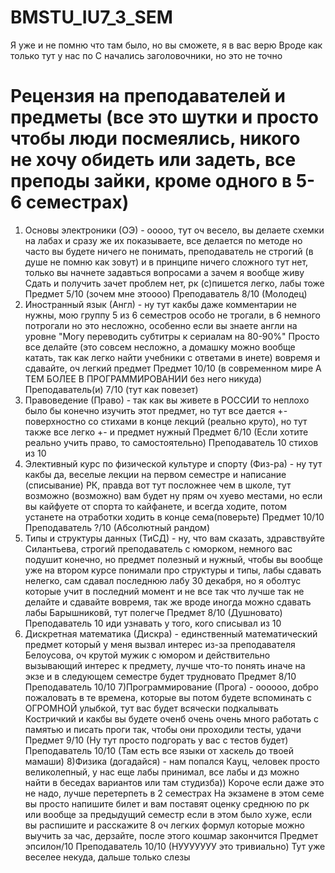 # BMSTU_IU7_3_SEM
 Я уже и не помню что там было, но вы сможете, я в вас верю
Вроде как только тут у нас по С начались заголовочники, но это не точно
# Рецензия на преподавателей и предметы (все это шутки и просто чтобы люди посмеялись, никого не хочу обидеть или задеть, все преподы зайки, кроме одного в 5-6 семестрах)
1) Основы электроники (ОЭ) - ооооо, тут оч весело, вы делаете схемки на лабах и сразу же их показываете, все делается по методе но часто вы будете ничего не понимать, преподаватель не строгий (в душе не помню как зовут) и в принципе ничего сложного тут нет, только вы начнете задавться вопросами а зачем я вообще живу
Сдать и получить зачет проблем нет, рк (с)пишется легко, лабы тоже
Предмет 5/10 (зочем мне этоооо) Преподаватель 8/10 (Молодец)
2) Иностранный язык (Англ) - ну тут какбы даже комментарии не нужны, мою группу 5 из 6 семестров особо не трогали, в 6 немного потрогали но это несложно, особенно если вы знаете англи на уровне "Могу переводить субтитры к сериалам на 80-90%"
Просто все делайте (это совсем несложно, а домашку можно вообще катать, так как легко найти учебники с ответами в инете) вовремя и сдавайте, оч легкий предмет
Предмет 10/10 (в современном мире А ТЕМ БОЛЕЕ В ПРОГРАММИРОВАНИИ без него никуда) Преподаватель(и) 7/10 (тут как повезет)
3) Правоведение (Право) - так как вы живете в РОССИИ то неплохо было бы конечно изучить этот предмет, но тут все дается +- поверхностно со стихами в конце лекций (реально круто), но тут также все легко +- и предмет нужный
Предмет 6/10 (Если хотите реально учить право, то самостоятельно) Преподаватель 10 стихов из 10 
4) Элективный курс по физической культуре и спорту (Физ-ра) - ну тут какбы да, веселые лекции на первом семестре и написание (списывание) РК, правда вот тут посложнее чем в школе, тут возможно (возможно) вам будет ну прям оч хуево местами, но если вы кайфуете от спорта то кайфанете, и всегда ходите, потом устанете на отработки ходить в конце сема(поверьте)
Предмет 10/10 Преподаватель ?/10 (Абсолютный рандом)
5) Типы и структуры данных (ТиСД) - ну, что вам сказать, здравствуйте Силантьева, строгий преподаватель с юморком, немного вас подушит конечно, но предмет полезный и нужный, чтобы вы вообще уже на втором курсе понимали про структуры и типы, лабы сдавать нелегко, сам сдавал последнюю лабу 30 декабря, но я оболтус которые учит в последний момент и не все так что лучше так не делайте и сдавайте вовремя, так же вроде иногда можно сдавать лабы Барышниковй, тут полегче
Предмет 8/10 (Душновато) Преподаватель 10 иди узнавать у того, кого списывал из 10
6) Дискретная математика (Дискра) - единственный математический предмет который у меня вызвал интерес из-за преподавателя Белоусова, оч крутой мужик с юмором и действительно вызывающий интерес к предмету, лучше что-то понять иначе на экзе и в следующем семестре будет трудновато
Предмет 8/10 Преподаватель 10/10
7)Программирование (Прога) - оооооо, добро пожаловать в те времена, которые вы потом будете вспоминать с ОГРОМНОЙ улыбкой, тут вас будет всячески подкалывать Костричкий и какбы вы будете оченб очень очень много работать с памятью и писать проги так, чтобы они проходили тесты, удачи
Предмет 9/10 (Ну тут просто подгорать у вас с тестов будет) Преподаватель 10/10 (Там есть все языки от хаскель до твоей мамаши)
8)Физика (догадайся) - нам попался Кауц, человек просто великолепный, у нас еще лабы принимал, все лабы и дз можно найти в беседах вариантов или там студизба))
Короче если даже это не надо, лучше перетерпеть в 2 семестрах
На экзамене в этом семе вы просто напишите билет и вам поставят оценку среднюю по рк или вообще за предыдущий семестр если в этом было хуже, если вы распишите и расскажите 8 оч легких формул которые можно выучить за час, дерзайте, после этого кошмар закончится
Предмет эпсилон/10 Преподаватель 10/10 (НУУУУУУУ это тривиально)
Тут уже веселее некуда, дальше только слезы
